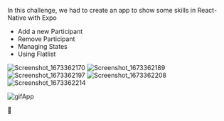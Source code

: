 In this challenge, we had to create an app to show some skills in React-Native with Expo

- Add a new Participant
- Remove Participant
- Managing States
- Using Flatlist

![Screenshot_1673362170](https://user-images.githubusercontent.com/47367373/211584502-8faf613b-ac28-4c44-98c8-c7fd629778d3.png)
![Screenshot_1673362189](https://user-images.githubusercontent.com/47367373/211584510-aed897a6-7821-409b-8777-a4aaa825aa97.png)
![Screenshot_1673362197](https://user-images.githubusercontent.com/47367373/211584519-28d6c4fc-df77-47ed-85e4-bde16da6e8b5.png)
![Screenshot_1673362208](https://user-images.githubusercontent.com/47367373/211584531-c8ea5e14-8a2e-414a-8858-2722b968cb08.png)
![Screenshot_1673362214](https://user-images.githubusercontent.com/47367373/211584540-e6315cd4-098f-409f-b7a6-0773e3f35df8.png)


![gifApp](https://user-images.githubusercontent.com/47367373/211584490-016bbae8-b809-4b94-859e-21241fc57a04.gif)


🚀
